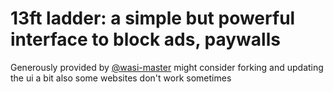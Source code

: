 # 13ft ladder: a simple but powerful interface to block ads, paywalls

Generously provided by [@wasi-master](https://github.com/wasi-master/13ft)
might consider forking and updating the ui a bit
also some websites don't work sometimes
